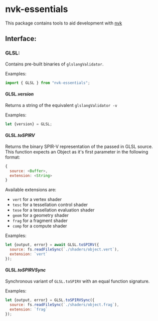 # nvk-essentials

This package contains tools to aid development with [nvk](https://github.com/maierfelix/nvk)

## Interface:

### GLSL:

Contains pre-built binaries of `glslangValidator`.

Examples:
````js
import { GLSL } from "nvk-essentials";
`````

#### GLSL.*version*

Returns a string of the equivalent `glslangValidator -v`

Examples:

````js
let {version} = GLSL;
````

#### GLSL.*toSPIRV*

Returns the binary SPIR-V representation of the passed in GLSL source. This function expects an Object as it's first parameter in the following format:

````js
{
  source: <Buffer>,
  extension: <String>
}
````

Available extensions are:
* `vert` for a vertex shader
* `tesc` for a tessellation control shader
* `tese` for a tessellation evaluation shader
* `geom` for a geometry shader
* `frag` for a fragment shader
* `comp` for a compute shader

Examples:

````js
let {output, error} = await GLSL.toSPIRV({
  source: fs.readFileSync(`./shaders/object.vert`),
  extension: `vert`
});
````

#### GLSL.*toSPIRVSync*

Synchronous variant of `GLSL.toSPIRV` with an equal function signature.

Examples:

````js
let {output, error} = GLSL.toSPIRVSync({
  source: fs.readFileSync(`./shaders/object.frag`),
  extension: `frag`
});
````
